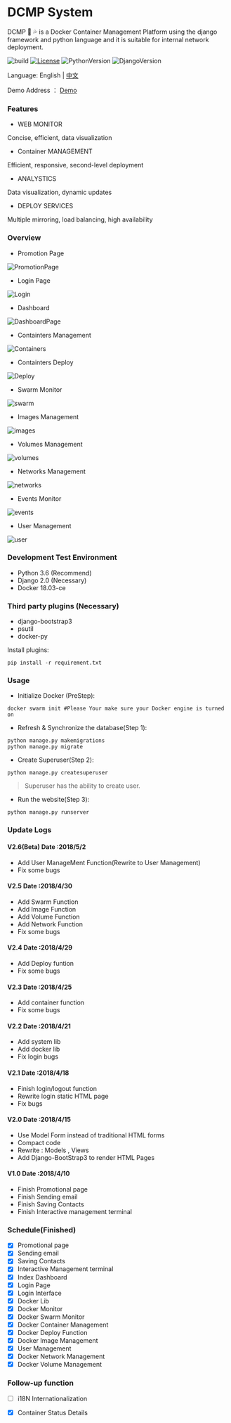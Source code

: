 # DCMP System

DCMP :whale2: :sweat_drops: is a Docker Container Management Platform using the django framework and python language and it is suitable for internal network deployment.

![build](https://travis-ci.org/Mr-Linus/DCMP.svg?branch=master) [![License](https://img.shields.io/badge/LICENSE-Apache-blue.svg)](https://github.com/Mr-Linus/DCMP/blob/master/LICENSE) ![PythonVersion](https://img.shields.io/badge/Python-3.6-brightgreen.svg) ![DjangoVersion](https://img.shields.io/badge/Django-2.0-green.svg)

Language:     English | [中文](https://github.com/Mr-Linus/DCMP/blob/master/readme_CN.md) 

Demo Address ： [Demo](http://123.207.57.210:8000)

### Features ###
- WEB MONITOR


Concise, efficient, data visualization

- Container MANAGEMENT



Efficient, responsive, second-level deployment

- ANALYSTICS


Data visualization, dynamic updates

- DEPLOY SERVICES


Multiple mirroring, load balancing, high availability

### Overview
- Promotion Page

![PromotionPage](https://github.com/Mr-Linus/DCMP/blob/master/img/Promotionpage.png)

- Login Page

![Login](https://github.com/Mr-Linus/DCMP/blob/master/img/login.png)

- Dashboard

![DashboardPage](https://github.com/Mr-Linus/DCMP/blob/master/img/dashboard.png)

- Containters Management

![Containers](https://github.com/Mr-Linus/DCMP/blob/master/img/containers.png)

- Containters Deploy

![Deploy](https://github.com/Mr-Linus/DCMP/blob/master/img/deploy.png)

- Swarm Monitor

![swarm](https://github.com/Mr-Linus/DCMP/blob/master/img/swarm.png)

- Images Management

![images](https://github.com/Mr-Linus/DCMP/blob/master/img/images.png)

- Volumes Management

![volumes](https://github.com/Mr-Linus/DCMP/blob/master/img/volumes.png)

- Networks Management

![networks](https://github.com/Mr-Linus/DCMP/blob/master/img/networks.png)

- Events Monitor

![events](https://github.com/Mr-Linus/DCMP/blob/master/img/events.png)

- User Management

![user](https://github.com/Mr-Linus/DCMP/blob/master/img/user.png)

### Development Test Environment
- Python 3.6 (Recommend)
- Django 2.0 (Necessary)
- Docker 18.03-ce
### Third party plugins (Necessary)
- django-bootstrap3
- psutil
- docker-py

Install plugins:
```shell
pip install -r requirement.txt
```

### Usage
- Initialize Docker (PreStep):
```shell
docker swarm init #Please Your make sure your Docker engine is turned on 
```


- Refresh & Synchronize the database(Step 1):
```shell 
python manage.py makemigrations
python manage.py migrate
```

- Create Superuser(Step 2): 
```shell
python manage.py createsuperuser
```
> Superuser has the ability to create user.


- Run the website(Step 3):
```shell
python manage.py runserver
```

### Update Logs

#### V2.6(Beta) Date :2018/5/2 
- Add User ManageMent Function(Rewrite to User Management)
- Fix some bugs
#### V2.5 Date :2018/4/30
- Add Swarm Function
- Add Image Function
- Add Volume Function
- Add Network Function
- Fix some bugs
#### V2.4 Date :2018/4/29
- Add Deploy funtion
- Fix some bugs
#### V2.3 Date :2018/4/25
- Add container function 
- Fix some bugs
#### V2.2 Date :2018/4/21
- Add system lib
- Add docker lib
- Fix login bugs
#### V2.1 Date :2018/4/18
- Finish login/logout function
- Rewrite login static HTML page
- Fix bugs
#### V2.0 Date :2018/4/15
- Use Model Form instead of traditional HTML forms
- Compact code
- Rewrite : Models , Views  
- Add Django-BootStrap3 to render HTML Pages

#### V1.0 Date :2018/4/10
- Finish Promotional page
- Finish Sending email
- Finish Saving Contacts
- Finish Interactive management terminal

### Schedule(Finished)
- [x]  Promotional page
- [x]  Sending email
- [x]  Saving Contacts
- [x]  Interactive Management terminal
- [x]  Index Dashboard
- [x]  Login Page
- [x]  Login Interface
- [x]  Docker Lib
- [x]  Docker Monitor
- [x]  Docker Swarm  Monitor
- [x]  Docker Container Management 
- [x]  Docker Deploy Function
- [x]  Docker Image Management 
- [x]  User Management
- [x]  Docker Network Management
- [x]  Docker Volume Management

### Follow-up function
- [ ] i18N Internationalization 
- [x] Container Status Details

